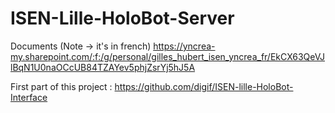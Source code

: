 # ISEN-Lille-HoloBot-Server

Documents (Note -> it's in french)
https://yncrea-my.sharepoint.com/:f:/g/personal/gilles_hubert_isen_yncrea_fr/EkCX63QeVJlBqN1U0naOCcUB84TZAYev5phjZsrYj5hJ5A

First part of this project :
https://github.com/digif/ISEN-lille-HoloBot-Interface
